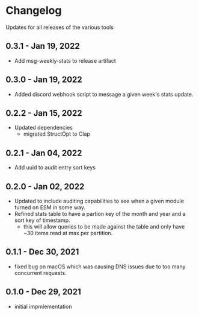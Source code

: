 # Changelog

Updates for all releases of the various tools

## 0.3.1 - Jan 19, 2022

- Add msg-weekly-stats to release artifact

## 0.3.0 - Jan 19, 2022

- Added discord webhook script to message a given week's stats update.

## 0.2.2 - Jan 15, 2022

- Updated dependencies
  - migrated StructOpt to Clap

## 0.2.1 - Jan 04, 2022

- Add uuid to audit entry sort keys

## 0.2.0 - Jan 02, 2022

- Updated to include auditing capabilities to see when a given module turned on ESM in some way.
- Refined stats table to have a partion key of the month and year and a sort key of timestamp.
  - this will allow queries to be made against the table and only have ~30 items read at max per partition.

## 0.1.1 - Dec 30, 2021

- fixed bug on macOS which was causing DNS issues due to too many concurrent requests.

## 0.1.0 - Dec 29, 2021

- initial impmlementation
